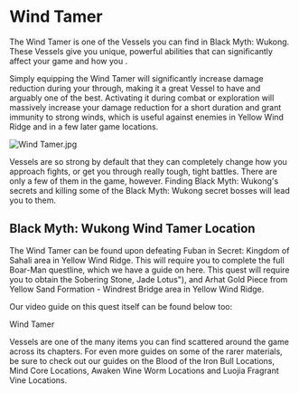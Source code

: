 # Wind Tamer

The Wind Tamer is one of the Vessels you can find in Black Myth: Wukong. These Vessels give you unique, powerful abilities that can significantly affect your game and how you . 

Simply equipping the Wind Tamer will significantly increase damage reduction during your through, making it a great Vessel to have and arguably one of the best. Activating it during combat or exploration will massively increase your damage reduction for a short duration and grant immunity to strong winds, which is useful against enemies in Yellow Wind Ridge and in a few later game locations. 

![Wind Tamer.jpg](https://oyster.ignimgs.com/mediawiki/apis.ign.com/black-myth-wukong/5/58/Wind_Tamer.jpg)

Vessels are so strong by default that they can completely change how you approach fights, or get you through really tough, tight battles. There are only a few of them in the game, however. Finding Black Myth: Wukong's secrets and killing some of the Black Myth: Wukong secret bosses will lead you to them. 

## Black Myth: Wukong Wind Tamer Location

The Wind Tamer can be found upon defeating Fuban in Secret: Kingdom of Sahali area in Yellow Wind Ridge. This will require you to complete the full Boar-Man questline, which we have a guide on here. This quest will require you to obtain the Sobering Stone, Jade Lotus"), and Arhat Gold Piece from Yellow Sand Formation \- Windrest Bridge area in Yellow Wind Ridge. 

Our video guide on this quest itself can be found below too: 

Wind Tamer

Vessels are one of the many items you can find scattered around the game across its chapters. For even more guides on some of the rarer materials, be sure to check out our guides on the Blood of the Iron Bull Locations, Mind Core Locations, Awaken Wine Worm Locations and Luojia Fragrant Vine Locations.